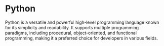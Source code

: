 # Python
Python is a versatile and powerful high-level programming language known for its simplicity and readability. It supports multiple programming paradigms, including procedural, object-oriented, and functional programming, making it a preferred choice for developers in various fields. 
